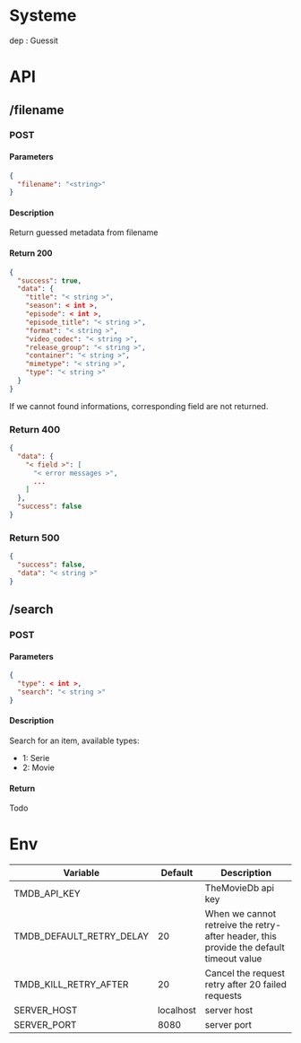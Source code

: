 Systeme
=======

dep : Guessit

API
===

## /filename
### POST
#### Parameters
```json
{
  "filename": "<string>"
}
``` 
#### Description
Return guessed metadata from filename

#### Return 200 
```json
{
  "success": true,
  "data": {
    "title": "< string >",
    "season": < int >,
    "episode": < int >,
    "episode_title": "< string >",
    "format": "< string >",
    "video_codec": "< string >",
    "release_group": "< string >",
    "container": "< string >",
    "mimetype": "< string >",
    "type": "< string >"
  }
}
```
 
 If we cannot found informations, corresponding field are not returned.
### Return 400
```json
{
  "data": {
    "< field >": [
      "< error messages >",
      ...
    ]
  },
  "success": false
}
``` 
### Return 500
```json
{
  "success": false,
  "data": "< string >"
}
```

## /search
### POST
#### Parameters
```json
{ 
  "type": < int >, 
  "search": "< string >"
}
```

#### Description
Search for an item, available types:
- 1: Serie
- 2: Movie

#### Return
Todo

Env
===

Variable | Default | Description
-------- | ------- | -----------
TMDB_API_KEY | | TheMovieDb api key
TMDB_DEFAULT_RETRY_DELAY | 20 | When we cannot retreive the retry-after header, this provide the default timeout value
TMDB_KILL_RETRY_AFTER | 20 | Cancel the request retry after 20 failed requests
SERVER_HOST | localhost | server host
SERVER_PORT | 8080 | server port